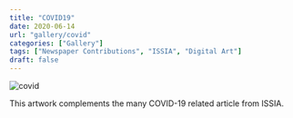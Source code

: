```yaml
---
title: "COVID19"
date: 2020-06-14
url: "gallery/covid"
categories: ["Gallery"]
tags: ["Newspaper Contributions", "ISSIA", "Digital Art"]
draft: false
---
```


![covid](/images/post/2020/ISSIA/covid.png)

This artwork complements the many COVID-19 related article from ISSIA.
